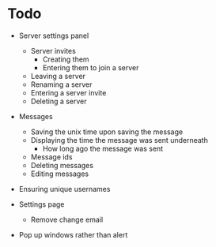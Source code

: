 # Todo

- Server settings panel
    - Server invites
        - Creating them
        - Entering them to join a server
    - Leaving a server
    - Renaming a server
    - Entering a server invite
    - Deleting a server

- Messages
    - Saving the unix time upon saving the message
    - Displaying the time the message was sent underneath
        - How long ago the message was sent
    - Message ids
    - Deleting messages
    - Editing messages

- Ensuring unique usernames

- Settings page
    - Remove change email

- Pop up windows rather than alert